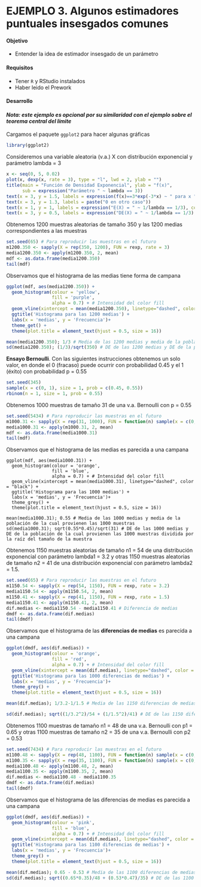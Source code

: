 # EJEMPLO 3. Algunos estimadores puntuales insesgados comunes

#### Objetivo

- Entender la idea de estimador insesgado de un parámetro

#### Requisitos

- Tener `R` y RStudio instalados
- Haber leido el Prework

#### Desarrollo

#### *Nota: este ejemplo es opcional por su similaridad con el ejemplo sobre el teorema central del límite*

Cargamos el paquete `ggplot2` para hacer algunas gráficas

```R
library(ggplot2)
```

Consideremos una variable aleatoria (v.a.) X con distribución exponencial y parámetro lambda = 3

```R
x <- seq(0, 5, 0.02)
plot(x, dexp(x, rate = 3), type = "l", lwd = 2, ylab = "")
title(main = "Función de Densidad Exponencial", ylab = "f(x)",
      sub = expression("Parámetro " ~ lambda == 3))
text(x = 3, y = 1.5, labels = expression(f(x)==3*exp(-3*x) ~ " para x "  >= 0))
text(x = 3, y = 1.3, labels = paste("0 en otro caso"))
text(x = 1, y = 1, labels = expression("E(X) = " ~ 1/lambda == 1/3), col = 2)
text(x = 3, y = 0.5, labels = expression("DE(X) = " ~ 1/lambda == 1/3), col = 4)
```

Obtenemos 1200 muestras aleatorias de tamaño 350 y las 1200 medias correspondientes a las muestras

```R
set.seed(65) # Para reproducir las muestras en el futuro
m1200.350 <- sapply(X = rep(350, 1200), FUN = rexp, rate = 3)
media1200.350 <- apply(m1200.350, 2, mean)
mdf <- as.data.frame(media1200.350)
tail(mdf)
```

Observamos que el histograma de las medias tiene forma de campana

```R
ggplot(mdf, aes(media1200.350)) + 
  geom_histogram(colour = 'yellow', 
                 fill = 'purple',
                 alpha = 0.7) + # Intensidad del color fill
  geom_vline(xintercept = mean(media1200.350), linetype="dashed", color = "black") + 
  ggtitle('Histograma para las 1200 medias') + 
  labs(x = 'medias', y = 'Frecuencia')+
  theme_get() +
  theme(plot.title = element_text(hjust = 0.5, size = 16)) 
```

```R
mean(media1200.350); 1/3 # Media de las 1200 medias y media de la población de la cual provienen las 1200 muestras
sd(media1200.350); (1/3)/sqrt(350) # DE de las 1200 medias y DE de la población de la cual provienen las 1200 muestras dividida por la raíz del tamaño de las muestras
```

**Ensayo Bernoulli**. Con las siguientes instrucciones obtenemos un solo valor, en donde el 0 (fracaso) puede ocurrir con probabilidad 0.45 y el 1 (éxito) con probabilidad p = 0.55

```R
set.seed(345)
sample(x = c(0, 1), size = 1, prob = c(0.45, 0.55))
rbinom(n = 1, size = 1, prob = 0.55)
```

Obtenemos 1000 muestras de tamaño 31 de una v.a. Bernoulli con p = 0.55

```R
set.seed(5434) # Para reproducir las muestras en el futuro
m1000.31 <- sapply(X = rep(31, 1000), FUN = function(n) sample(x = c(0, 1), size = n, replace = TRUE, prob = c(0.45, 0.55)))
media1000.31 <- apply(m1000.31, 2, mean)
mdf <- as.data.frame(media1000.31)
tail(mdf)
```

Observamos que el histograma de las medias es parecida a una campana

```{r, echo = FALSE}
ggplot(mdf, aes(media1000.31)) + 
  geom_histogram(colour = 'orange', 
                 fill = 'blue',
                 alpha = 0.7) + # Intensidad del color fill
  geom_vline(xintercept = mean(media1000.31), linetype="dashed", color = "black") + 
  ggtitle('Histograma para las 1000 medias') + 
  labs(x = 'medias', y = 'Frecuencia')+
  theme_grey() +
  theme(plot.title = element_text(hjust = 0.5, size = 16)) 
```

```{r}
mean(media1000.31); 0.55 # Media de las 1000 medias y media de la población de la cual provienen las 1000 muestras
sd(media1000.31); sqrt(0.55*0.45)/sqrt(31) # DE de las 1000 medias y DE de la población de la cual provienen las 1000 muestras dividida por la raíz del tamaño de la muestra
```

Obtenemos 1150 muestras aleatorias de tamaño n1 = 54 de una distribución exponencial con parámetro lambda1 = 3.2 y
otras 1150 muestras aleatorias de tamaño n2 = 41 de una distribución exponencial con  parámetro lambda2 = 1.5.

```R
set.seed(65) # Para reproducir las muestras en el futuro
m1150.54 <- sapply(X = rep(54, 1150), FUN = rexp, rate = 3.2)
media1150.54 <- apply(m1150.54, 2, mean)
m1150.41 <- sapply(X = rep(41, 1150), FUN = rexp, rate = 1.5)
media1150.41 <- apply(m1150.41, 2, mean)
dif.medias <- media1150.54 - media1150.41 # Diferencia de medias
dmdf <- as.data.frame(dif.medias)
tail(dmdf)
```

Observamos que el histograma de las **diferencias de medias** es parecida a una campana

```R
ggplot(dmdf, aes(dif.medias)) + 
  geom_histogram(colour = 'orange', 
                 fill = 'red',
                 alpha = 0.7) + # Intensidad del color fill
  geom_vline(xintercept = mean(dif.medias), linetype="dashed", color = "black") + 
  ggtitle('Histograma para las 1000 diferencias de medias') + 
  labs(x = 'medias', y = 'Frecuencia')+
  theme_grey() +
  theme(plot.title = element_text(hjust = 0.5, size = 16)) 
```

```R
mean(dif.medias); 1/3.2-1/1.5 # Media de las 1150 diferencias de medias y diferencia de medias de las poblaciones de las cuales provienen las 11500 muestras

sd(dif.medias); sqrt((1/3.2^2)/54 + (1/1.5^2)/41) # DE de las 1150 diferencias de medias y DE dada en literatura
```

Obtenemos 1100 muestras de tamaño n1 = 48 de una v.a. Bernoulli con p1 = 0.65 y otras 1100 muestras de tamaño n2 = 35 de una v.a. Bernoulli con p2 = 0.53

```R
set.seed(7434) # Para reproducir las muestras en el futuro
m1100.48 <- sapply(X = rep(48, 1100), FUN = function(n) sample(x = c(0, 1), size = n, replace = TRUE, prob = c(0.35, 0.65)))
m1100.35 <- sapply(X = rep(35, 1100), FUN = function(n) sample(x = c(0, 1), size = n, replace = TRUE, prob = c(0.47, 0.53)))
media1100.48 <- apply(m1100.48, 2, mean)
media1100.35 <- apply(m1100.35, 2, mean)
dif.medias <- media1100.48 - media1100.35
dmdf <- as.data.frame(dif.medias)
tail(dmdf)
```

Observamos que el histograma de las diferencias de medias es parecida a una campana

```R
ggplot(dmdf, aes(dif.medias)) + 
  geom_histogram(colour = 'pink', 
                 fill = 'blue',
                 alpha = 0.7) + # Intensidad del color fill
  geom_vline(xintercept = mean(dif.medias), linetype="dashed", color = "black") + 
  ggtitle('Histograma para las 1100 diferencias de medias') + 
  labs(x = 'medias', y = 'Frecuencia')+
  theme_grey() +
  theme(plot.title = element_text(hjust = 0.5, size = 16)) 
```

```R
mean(dif.medias); 0.65 - 0.53 # Media de las 1100 diferencias de medias y diferencia de medias de las poblaciones de las cuales provienen las muestras
sd(dif.medias); sqrt((0.65*0.35)/48 + (0.53*0.47)/35) # DE de las 1100 diferencias de medias y DE dada en literatura
```
